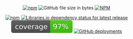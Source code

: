 <!-- prettier-ignore-start -->
<p align="center">
<a href="https://www.npmjs.com/package/{{ pkg.name }}"><img alt="npm" src="https://img.shields.io/npm/v/{{ pkg.name }}?style=flat-square"></a> <img alt="GitHub file size in bytes" src="https://img.shields.io/github/size/{{ socialHandles.github }}/{{ pkg.name }}/dist/bRando.js?style=flat-square"> <a href="https://github.com/{{ socialHandles.github }}/{{ pkg.name }}/blob/master/LICENSE"><img alt="NPM" src="https://img.shields.io/npm/l/{{ pkg.name }}?style=flat-square"></a><!-- <img alt="npm type definitions" src="https://img.shields.io/npm/types/{{ pkg.name }}?style=flat-square"> -->
</p>
<p align="center">
<a href="https://www.npmjs.com/package/{{ pkg.name }}"><img alt="npm" src="https://img.shields.io/npm/dw/{{ pkg.name }}?style=flat-square"/></a>
<a href="https://libraries.io/npm/{{ pkg.name }}"><img alt="Libraries.io dependency status for latest release" src="https://img.shields.io/librariesio/release/npm/{{ pkg.name }}?style=flat-square"/></a>
<a href="{{ pkg.homepage }}/coverage/lcov-report/"><img alt="coverage" src="./demo/coverage/coverage.svg"/></a>
<a href="{{ pkg.homepage }}"><img alt="GitHub deployments" src="https://img.shields.io/github/deployments/{{ socialHandles.github }}/{{ pkg.name }}/github-pages?label=demo&style=flat-square"/></a>
</p>
<!-- prettier-ignore-end -->
